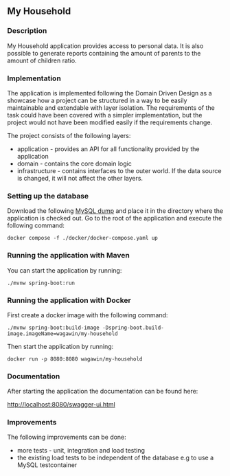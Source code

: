 ## My Household

### Description
My Household application provides access to personal data. It is also possible to generate reports containing the amount of parents to the amount of children ratio.

### Implementation
The application is implemented following the Domain Driven Design as a showcase how a project can be structured in a way to be easily maintainable and extendable with layer isolation. 
The requirements of the task could have been covered with a simpler implementation, but the project would not have been modified easily if the requirements change.  

The project consists of the following layers:
* application - provides an API for all functionality provided by the application
* domain - contains the core domain logic
* infrastructure - contains interfaces to the outer world. If the data source is changed, it will not affect the other layers.

### Setting up the database
Download the following
[MySQL dump](https://drive.google.com/file/d/1toUEFeBSV6Kp2pfRlCRxhegOHxaaaQla/view?usp=sharing)
and place it in the directory where the application is checked out.
Go to the root of the application and execute the following command:
```
docker compose -f ./docker/docker-compose.yaml up
```

### Running the application with Maven
You can start the application by running:
```
./mvnw spring-boot:run
```
### Running the application with Docker
First create a docker image with the following command:
```
./mvnw spring-boot:build-image -Dspring-boot.build-image.imageName=wagawin/my-household
```
Then start the application by running:
```
docker run -p 8080:8080 wagawin/my-household
```
### Documentation
After starting the application the documentation can be found here:

[http://localhost:8080/swagger-ui.html]()

### Improvements
The following improvements can be done:
* more tests - unit, integration and load testing
* the existing load tests to be independent of the database e.g to use a MySQL testcontainer
